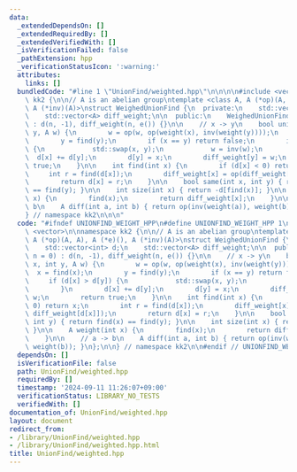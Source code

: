 ```yaml
---
data:
  _extendedDependsOn: []
  _extendedRequiredBy: []
  _extendedVerifiedWith: []
  _isVerificationFailed: false
  _pathExtension: hpp
  _verificationStatusIcon: ':warning:'
  attributes:
    links: []
  bundledCode: "#line 1 \"UnionFind/weighted.hpp\"\n\n\n\n#include <vector>\n\nnamespace\
    \ kk2 {\n\n// A is an abelian group\ntemplate <class A, A (*op)(A, A), A (*e)(),\
    \ A (*inv)(A)>\nstruct WeighedUnionFind {\n  private:\n    std::vector<int> d;\n\
    \    std::vector<A> diff_weight;\n\n  public:\n    WeighedUnionFind(int n = 0)\
    \ : d(n, -1), diff_weight(n, e()) {}\n\n    // x -> y\n    bool unite(int x, int\
    \ y, A w) {\n        w = op(w, op(weight(x), inv(weight(y))));\n        x = find(x);\n\
    \        y = find(y);\n        if (x == y) return false;\n        if (d[x] > d[y])\
    \ {\n            std::swap(x, y);\n            w = inv(w);\n        }\n      \
    \  d[x] += d[y];\n        d[y] = x;\n        diff_weight[y] = w;\n        return\
    \ true;\n    }\n\n    int find(int x) {\n        if (d[x] < 0) return x;\n   \
    \     int r = find(d[x]);\n        diff_weight[x] = op(diff_weight[x], diff_weight[d[x]]);\n\
    \        return d[x] = r;\n    }\n\n    bool same(int x, int y) { return find(x)\
    \ == find(y); }\n\n    int size(int x) { return -d[find(x)]; }\n\n    A weight(int\
    \ x) {\n        find(x);\n        return diff_weight[x];\n    }\n\n    // a ->\
    \ b\n    A diff(int a, int b) { return op(inv(weight(a)), weight(b)); }\n};\n\n\
    } // namespace kk2\n\n\n"
  code: "#ifndef UNIONFIND_WEIGHT_HPP\n#define UNIONFIND_WEIGHT_HPP 1\n\n#include\
    \ <vector>\n\nnamespace kk2 {\n\n// A is an abelian group\ntemplate <class A,\
    \ A (*op)(A, A), A (*e)(), A (*inv)(A)>\nstruct WeighedUnionFind {\n  private:\n\
    \    std::vector<int> d;\n    std::vector<A> diff_weight;\n\n  public:\n    WeighedUnionFind(int\
    \ n = 0) : d(n, -1), diff_weight(n, e()) {}\n\n    // x -> y\n    bool unite(int\
    \ x, int y, A w) {\n        w = op(w, op(weight(x), inv(weight(y))));\n      \
    \  x = find(x);\n        y = find(y);\n        if (x == y) return false;\n   \
    \     if (d[x] > d[y]) {\n            std::swap(x, y);\n            w = inv(w);\n\
    \        }\n        d[x] += d[y];\n        d[y] = x;\n        diff_weight[y] =\
    \ w;\n        return true;\n    }\n\n    int find(int x) {\n        if (d[x] <\
    \ 0) return x;\n        int r = find(d[x]);\n        diff_weight[x] = op(diff_weight[x],\
    \ diff_weight[d[x]]);\n        return d[x] = r;\n    }\n\n    bool same(int x,\
    \ int y) { return find(x) == find(y); }\n\n    int size(int x) { return -d[find(x)];\
    \ }\n\n    A weight(int x) {\n        find(x);\n        return diff_weight[x];\n\
    \    }\n\n    // a -> b\n    A diff(int a, int b) { return op(inv(weight(a)),\
    \ weight(b)); }\n};\n\n} // namespace kk2\n\n#endif // UNIONFIND_WEIGHT_HPP\n"
  dependsOn: []
  isVerificationFile: false
  path: UnionFind/weighted.hpp
  requiredBy: []
  timestamp: '2024-09-11 11:26:07+09:00'
  verificationStatus: LIBRARY_NO_TESTS
  verifiedWith: []
documentation_of: UnionFind/weighted.hpp
layout: document
redirect_from:
- /library/UnionFind/weighted.hpp
- /library/UnionFind/weighted.hpp.html
title: UnionFind/weighted.hpp
---
```

